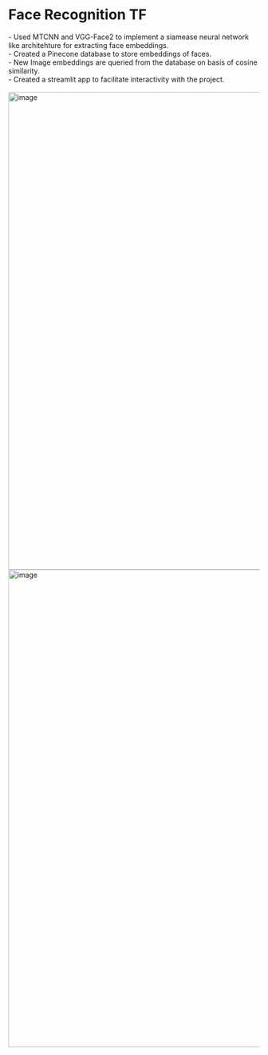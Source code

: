 <h1>Face Recognition TF</h1>
- Used MTCNN and VGG-Face2 to implement a siamease neural network like architehture for extracting face embeddings.<br>
- Created a Pinecone database to store embeddings of faces.<br>
- New Image embeddings are queried from the database on basis of cosine similarity.<br>
- Created a streamlit app to facilitate interactivity with the project.<br><br>
<img width="956" alt="image" src="https://github.com/user-attachments/assets/3f98e226-d9a5-4036-9c35-06481f292c8a">
<img width="956" alt="image" src="https://github.com/user-attachments/assets/da25f2ac-63e7-4286-98a4-cfeb0dd2b8eb">

